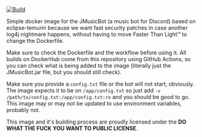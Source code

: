 [![Build](https://github.com/alexandreteles/jmusicbot_docker/actions/workflows/main.yml/badge.svg)](https://github.com/alexandreteles/jmusicbot_docker/actions/workflows/main.yml) 

Simple docker image for the JMusicBot (a music bot for Discord) based on eclipse-temurin because we want fast security patches in case another log4j nightmare happens, without having to move Faster Than Light™ to change the Dockerfile.

Make sure to check the Dockerfile and the workflow before using it. All builds on DockerHub come from this repository using GitHub Actions, so you can check what is being added to the image (literally just the JMusicBot.jar file, but you should still check).

Make sure you provide a `config.txt` file or the bot will not start, obviously. The image expects it to be on `/app/config.txt` so just add `-v /path/to/config.txt:/app/config.txt:ro` and you should be good to go. This image may or may not be updated to use environment variables, probably not.

This image and it's building process are proudly licensed under the **DO WHAT THE FUCK YOU WANT TO PUBLIC LICENSE**.
